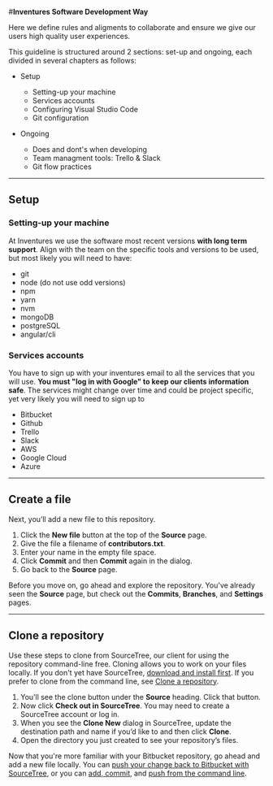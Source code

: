 #**Inventures Software Development Way**

Here we define rules and aligments to collaborate and ensure we give our users high quality user experiences.

This guideline is structured around 2 sections: set-up and ongoing, each divided in several chapters as follows:

* Setup
	* Setting-up your machine
	* Services accounts
	* Configuring Visual Studio Code 
	* Git configuration

* Ongoing
	* Does and dont's when developing
	* Team managment tools: Trello & Slack
	* Git flow practices


---

## Setup

### Setting-up your machine

At Inventures we use the software most recent versions **with long term support**. Align with the team on the specific tools and versions to be used, but most likely you will need to have:

* git
* node (do not use odd versions)
* npm
* yarn
* nvm
* mongoDB
* postgreSQL
* angular/cli

### Services accounts

You have to sign up with your inventures email to all the services that you will use. **You must "log in with Google" to keep our clients information safe**. The services might change over time and could be project specific, yet very likely you will need to sign up to

* Bitbucket
* Github
* Trello
* Slack
* AWS
* Google Cloud
* Azure




---

## Create a file

Next, you’ll add a new file to this repository.

1. Click the **New file** button at the top of the **Source** page.
2. Give the file a filename of **contributors.txt**.
3. Enter your name in the empty file space.
4. Click **Commit** and then **Commit** again in the dialog.
5. Go back to the **Source** page.

Before you move on, go ahead and explore the repository. You've already seen the **Source** page, but check out the **Commits**, **Branches**, and **Settings** pages.

---

## Clone a repository

Use these steps to clone from SourceTree, our client for using the repository command-line free. Cloning allows you to work on your files locally. If you don't yet have SourceTree, [download and install first](https://www.sourcetreeapp.com/). If you prefer to clone from the command line, see [Clone a repository](https://confluence.atlassian.com/x/4whODQ).

1. You’ll see the clone button under the **Source** heading. Click that button.
2. Now click **Check out in SourceTree**. You may need to create a SourceTree account or log in.
3. When you see the **Clone New** dialog in SourceTree, update the destination path and name if you’d like to and then click **Clone**.
4. Open the directory you just created to see your repository’s files.

Now that you're more familiar with your Bitbucket repository, go ahead and add a new file locally. You can [push your change back to Bitbucket with SourceTree](https://confluence.atlassian.com/x/iqyBMg), or you can [add, commit,](https://confluence.atlassian.com/x/8QhODQ) and [push from the command line](https://confluence.atlassian.com/x/NQ0zDQ).